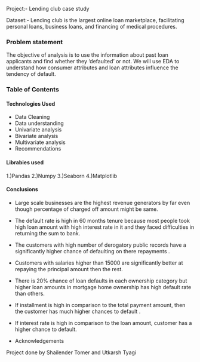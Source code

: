 Project:- Lending club case study

Dataset:- Lending club is the largest online loan marketplace, facilitating personal loans, business loans, and financing of medical procedures. 


### Problem statement
The objective of analysis is to use the information about past loan applicants and find whether they ‘defaulted’ or not.
We will use EDA to understand how consumer attributes and loan attributes influence the tendency of default.

### Table of Contents


####  Technologies Used

* Data Cleaning
* Data understanding
* Univariate analysis
* Bivariate analysis
* Multivariate analysis
* Recommendations

####   Librabies used
1.)Pandas
2.)Numpy
3.)Seaborn
4.)Matplotlib

####  Conclusions
* Large scale businesses are the highest revenue generators by far even though  percentage of charged off amount might be same.
* The default rate is high in 60 months tenure because most people took high loan amount with high interest rate in it and they faced difficulties in returning the sum to bank.
* The customers with high number of derogatory public records have a significantly higher chance of defaulting on there repayments .
* Customers with salaries higher than 15000 are significantly better at repaying the principal amount then the rest.
* There is 20% chance of loan defaults in each ownership category but higher loan amounts in mortgage home ownership has high default rate than others.
* If installment is high in comparison to the total payment amount, then the customer has much higher chances to default .
* If interest rate is high in comparison to the  loan amount, customer has a higher chance to default.



* Acknowledgements

Project done by Shailender Tomer and Utkarsh Tyagi



